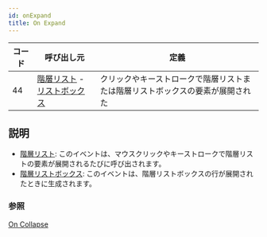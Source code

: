 ```yaml
---
id: onExpand
title: On Expand
---
```


| コード | 呼び出し元                                                                              | 定義                                      |
| --- | ---------------------------------------------------------------------------------- | --------------------------------------- |
| 44  | [階層リスト](FormObjects/list_overview.md) - [リストボックス](FormObjects/listbox_overview.md) | クリックやキーストロークで階層リストまたは階層リストボックスの要素が展開された |


## 説明

- [階層リスト](FormObjects/list_overview.md): このイベントは、マウスクリックやキーストロークで階層リストの要素が展開されるたびに呼び出されます。
- [階層リストボックス](FormObjects/listbox_overview.md#階層リストボックス): このイベントは、階層リストボックスの行が展開されたときに生成されます。


### 参照
[On Collapse](onCollapse.md)